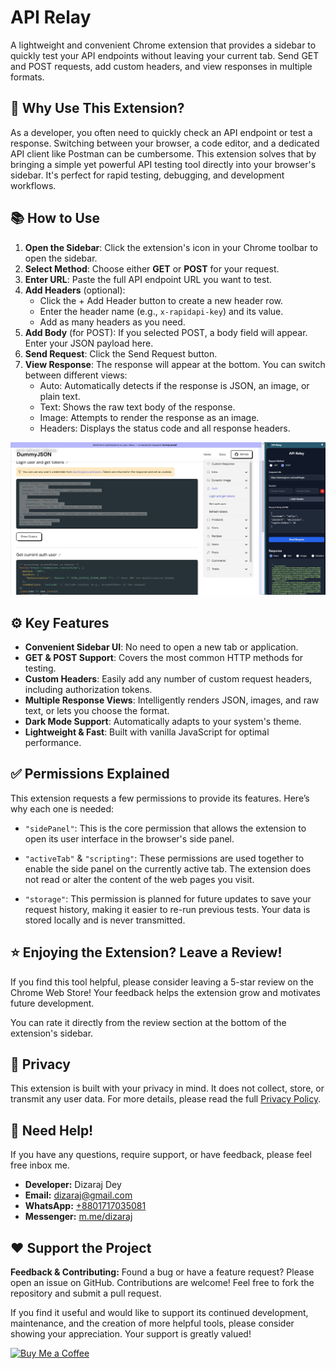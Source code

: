 # API Relay
A lightweight and convenient Chrome extension that provides a sidebar to quickly test your API endpoints without leaving your current tab. Send GET and POST requests, add custom headers, and view responses in multiple formats.

## 💯 Why Use This Extension?
As a developer, you often need to quickly check an API endpoint or test a response. Switching between your browser, a code editor, and a dedicated API client like Postman can be cumbersome. This extension solves that by bringing a simple yet powerful API testing tool directly into your browser's sidebar. It's perfect for rapid testing, debugging, and development workflows.

## 📚 How to Use
1. __Open the Sidebar__: Click the extension's icon in your Chrome toolbar to open the sidebar.
2. __Select Method__: Choose either __GET__ or __POST__ for your request.
3. __Enter URL__: Paste the full API endpoint URL you want to test.
4. __Add Headers__ (optional):
    - Click the + Add Header button to create a new header row.
    - Enter the header name (e.g., `x-rapidapi-key`) and its value.
    - Add as many headers as you need.
5. __Add Body__ (for POST): If you selected POST, a body field will appear. Enter your JSON payload here.
6. __Send Request__: Click the Send Request button.
7. __View Response__: The response will appear at the bottom. You can switch between different views:
    - Auto: Automatically detects if the response is JSON, an image, or plain text.
    - Text: Shows the raw text body of the response.
    - Image: Attempts to render the response as an image.
    - Headers: Displays the status code and all response headers.
    
![Screenshot](screenshot.jpg)

## ⚙️ Key Features
- __Convenient Sidebar UI__: No need to open a new tab or application.
- __GET & POST Support__: Covers the most common HTTP methods for testing.
- __Custom Headers__: Easily add any number of custom request headers, including authorization tokens.
- __Multiple Response Views__: Intelligently renders JSON, images, and raw text, or lets you choose the format.
- __Dark Mode Support__: Automatically adapts to your system's theme.
- __Lightweight & Fast__: Built with vanilla JavaScript for optimal performance.

## ✅ Permissions Explained
This extension requests a few permissions to provide its features. Here’s why each one is needed:

- `"sidePanel"`: This is the core permission that allows the extension to open its user interface in the browser's side panel.

- `"activeTab"` & `"scripting"`: These permissions are used together to enable the side panel on the currently active tab. The extension does not read or alter the content of the web pages you visit.

- `"storage"`: This permission is planned for future updates to save your request history, making it easier to re-run previous tests. Your data is stored locally and is never transmitted.

## ⭐ Enjoying the Extension? Leave a Review!
If you find this tool helpful, please consider leaving a 5-star review on the Chrome Web Store! Your feedback helps the extension grow and motivates future development.

You can rate it directly from the review section at the bottom of the extension's sidebar.

## 🔐 Privacy
This extension is built with your privacy in mind. It does not collect, store, or transmit any user data. For more details, please read the full [Privacy Policy](./SECURITY.md).

## 💬 Need Help!
If you have any questions, require support, or have feedback, please feel free inbox me.

- **Developer:** Dizaraj Dey
- **Email:** [dizaraj@gmail.com](mailto:dizaraj@gmail.com)
- **WhatsApp:** [+8801717035081](https://wa.me/8801717035081)
- **Messenger:** [m.me/dizaraj](https://m.me/dizaraj)

## ❤️ Support the Project
**Feedback & Contributing:**
Found a bug or have a feature request? Please open an issue on GitHub.
Contributions are welcome! Feel free to fork the repository and submit a pull request.

If you find it useful and would like to support its continued development, maintenance, and the creation of more helpful tools, please consider showing your appreciation. Your support is greatly valued!

[![Buy Me a Coffee](https://img.shields.io/badge/Buy_Me_A_Coffee-ffdd00?style=for-the-badge&logo=buymeacoffee&logoColor=black)](https://coff.ee/dizaraj)